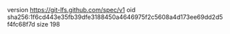 version https://git-lfs.github.com/spec/v1
oid sha256:1f6cd443e35fb39dfe3188450a4646975f2c5608a4d173ee69dd2d5f4fc68f7d
size 198
